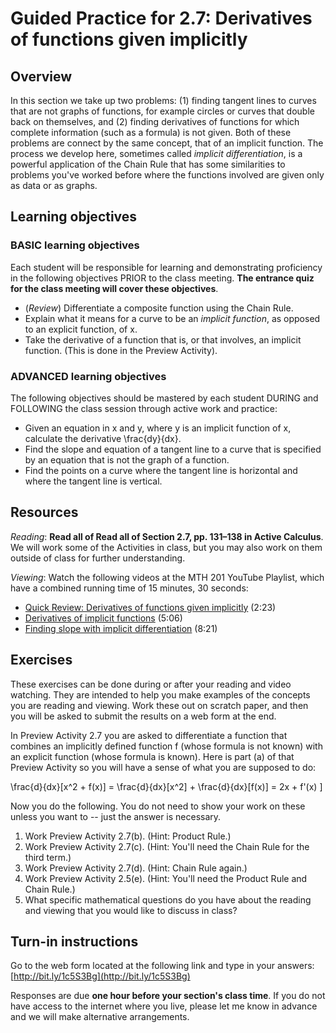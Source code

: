 # Guided Practice for 2.7: Derivatives of functions given implicitly

## Overview 
In this section we take up two problems: (1) finding tangent lines to curves that are not graphs of functions, for example circles or curves that double back on themselves, and (2) finding derivatives of functions for which complete information (such as a formula) is not given. Both of these problems are connect by the same concept, that of an implicit function. The process we develop here, sometimes called *implicit differentiation*, is a powerful application of the Chain Rule that has some similarities to problems you've worked before where the functions involved are given only as data or as graphs. 

## Learning objectives 

### BASIC learning objectives
Each student will be responsible for learning and demonstrating proficiency in the following objectives PRIOR to the class meeting. **The entrance quiz for the class meeting will cover these objectives**. 

- (*Review*) Differentiate a composite function using the Chain Rule. 
- Explain what it means for a curve to be an *implicit function*, as opposed to an explicit function, of x. 
- Take the derivative of a function that is, or that involves, an implicit function. (This is done in the Preview Activity). 

### ADVANCED learning objectives 
The following objectives should be mastered by each student DURING and FOLLOWING the class session through active work and practice: 

- Given an equation in x and y, where y is an implicit function of x, calculate the derivative \frac{dy}{dx}.
- Find the slope and equation of a tangent line to a curve that is specified by an equation that is not the graph of a function. 
- Find the points on a curve where the tangent line is horizontal and where the tangent line is vertical. 


## Resources
*Reading*: **Read all of Read all of Section 2.7, pp. 131–138 in Active Calculus**. We will work some of the Activities in class, but you may also work on them outside of class for further understanding. 

*Viewing*: Watch the following videos at the MTH 201 YouTube Playlist, which have a combined running time of 15 minutes, 30 seconds: 

- [Quick Review: Derivatives of functions given implicitly](http://www.youtube.com/watch?v=YI7uxdvcq4E&list=PL9bIjQJDwfGuXQHuS5Jkmum_CFILoCZX-&index=49) (2:23) 
- [Derivatives of implicit functions](http://www.youtube.com/watch?v=wEiiLU2jFng&list=PL9bIjQJDwfGuXQHuS5Jkmum_CFILoCZX-&index=50) (5:06) 
- [Finding slope with implicit differentiation](http://www.youtube.com/watch?v=_2aCDXYMz1U&list=PL9bIjQJDwfGuXQHuS5Jkmum_CFILoCZX-&index=51) (8:21)

## Exercises 
These exercises can be done during or after your reading and video watching. They are intended to help you make examples of the concepts you are reading and viewing. Work these out on scratch paper, and then you will be asked to submit the results on a web form at the end. 

In Preview Activity 2.7 you are asked to differentiate a function that combines an implicitly defined function f (whose formula is not known) with an explicit function (whose formula is known). Here is part (a) of that Preview Activity so you will have a sense of what you are supposed to do: 

\frac{d}{dx}[x^2 + f(x)] = \frac{d}{dx}[x^2] + \frac{d}{dx}[f(x)] = 2x + f'(x) \]

Now you do the following. You do not need to show your work on these unless you want to -- just the answer is necessary. 

1. Work Preview Activity 2.7(b).  (Hint: Product Rule.)
2. Work Preview Activity 2.7(c).  (Hint: You'll need the Chain Rule for the third term.)
3. Work Preview Activity 2.7(d). (Hint: Chain Rule again.) 
4. Work Preview Activity 2.5(e). (Hint: You'll need the Product Rule and Chain Rule.)
5. What specific mathematical questions do you have about the reading and viewing that you would like to discuss in class? 

## Turn-in instructions

Go to the web form located at the following link and type in your answers: [http://bit.ly/1c5S3Bg](http://bit.ly/1c5S3Bg)

Responses are due **one hour before your section's class time**. If you do not have access to the internet where you live, please let me know in advance and we will make alternative arrangements.  